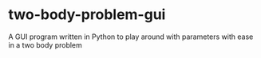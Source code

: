 # two-body-problem-gui
A GUI program written in Python to play around with parameters with ease in a two body problem
